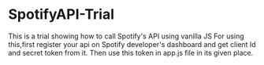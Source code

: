 # SpotifyAPI-Trial

This is a trial showing how to call Spotify's API using vanilla JS
For using this,first register your api on Spotify developer's dashboard and get client Id and secret token from it.
Then use this token in app.js file in its given place.
